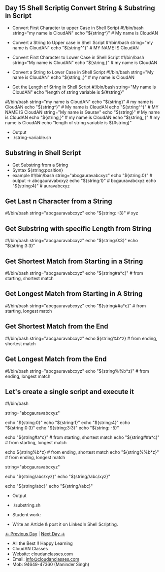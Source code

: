 ## Day 15 Shell Scriptig Convert String & Substring in Script

  - Convert First Character to upper Case in Shell Script
#!/bin/bash
string="my name is CloudAN"
echo "${string^}" # My name is CloudAN

  - Convert a String to Upper case in Shell Script
#!/bin/bash
string="my name is CloudAN"
echo "${string^^}" # MY NAME IS CloudAN

  - Convert First Character to Lower Case in Shell Script
#!/bin/bash
string="My name is CloudAN"
echo "${string,}" # my name is CloudAN

  - Convert a String to Lower Case in Shell Script
#!/bin/bash
string="My name is CloudAN"
echo "${string,,}" # my name is CloudAN

  - Get the Length of String in Shell Script
#!/bin/bash
string="My name is CloudAN"
echo "length of string variable is ${#string}"

#!/bin/bash
string="my name is CloudAN"
echo "${string}"   # my name is CloudAN
echo "${string^}"  # My name is CloudAN
echo "${string^^}" # MY NAME IS CloudAN
string="My name is Gaurav"
echo "${string}"  # My name is CloudAN
echo "${string,}" # my name is CloudAN
echo "${string,,}" # my name is CloudAN
echo "length of string variable is ${#string}"

 - Output
 - ./string-variable.sh

## Substring in Shell Script

 - Get Substring from a String
 - Syntax
${string:position}
 - example
#!/bin/bash
string="abcgauravabcxyz"
echo "${string:0}"  # output -> abcgauravabcxyz
echo "${string:1}"  # bcgauravabcxyz
echo "${string:4}"  # auravabcxyz

## Get Last n Character from a String
#!/bin/bash
string="abcgauravabcxyz"
echo "${string: -3}" # xyz

## Get Substring with specific Length from String
#!/bin/bash
string="abcgauravabcxyz"
echo "${string:0:3}"
echo "${string:3:3}"

## Get Shortest Match from Starting in a String
#!/bin/bash
string="abcgauravabcxyz"
echo "${string#a*c}" # from starting, shortest match

## Get Longest Match from Starting in A String
#!/bin/bash
string="abcgauravabcxyz"
echo "${string##a*c}" # from starting, longest match


## Get Shortest Match from the End
#!/bin/bash
string="abcgauravabcxyz"
echo ${string%b*z} # from ending, shortest match

## Get Longest Match from the End
#!/bin/bash
string="abcgauravabcxyz"
echo "${string%%b*z}" # from ending, longest match

## Let's create a single script and execute it
#!/bin/bash

string="abcgauravabcxyz"

echo "${string:0}"
echo "${string:1}"
echo "${string:4}"
echo "${string:0:3}"
echo "${string:3:3}"
echo "${string: -5}"

echo "${string#a*c}"  # from starting, shortest match
echo "${string##a*c}" # from starting, longest match

echo ${string%b*z}  # from ending, shortest match
echo "${string%%b*z}" # from ending, longest match

string="abcgauravabcxyz"

echo "${string/abc/xyz}"
echo "${string//abc/xyz}"

echo "${string/abc}"
echo "${string//abc}"

  - Output
  - ./substring.sh

  - Student work:
  - Write an Article & post it on LinkedIn Shell Scripting.

 [← Previous Day](../Day14/README.md) | [Next Day →](../Day16/README.md)


 - All the Best !! Happy Learning
 - CloudAN Classes
 - Website: cloudanclasses.com
 - Email: info@cloudanclasses.com
 - Mob: 94649-47360 (Maninder Singh)
